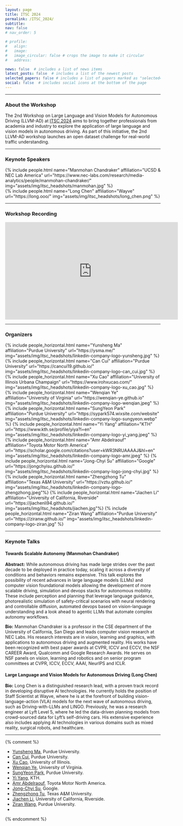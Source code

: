 ```yaml
---
layout: page
title: ITSC 2024
permalink: /ITSC_2024/
subtitle:
nav: false
# nav_order: 5

# profile:
#   align: 
#   image: 
#   image_circular: false # crops the image to make it circular
#   address: 

news: false  # includes a list of news items
latest_posts: false  # includes a list of the newest posts
selected_papers: false # includes a list of papers marked as "selected={true}"
social: false  # includes social icons at the bottom of the page
---
```



<!-- 
Write your biography here. Tell the world about yourself. Link to your favorite [subreddit](http://reddit.com). You can put a picture in, too. The code is already in, just name your picture `prof_pic.jpg` and put it in the `img/` folder.

Put your address / P.O. box / other info right below your picture. You can also disable any of these elements by editing `profile` property of the YAML header of your `_pages/about.md`. Edit `_bibliography/papers.bib` and Jekyll will render your [publications page](/al-folio/publications/) automatically.

Link to your social media connections, too. This theme is set up to use [Font Awesome icons](http://fortawesome.github.io/Font-Awesome/) and [Academicons](https://jpswalsh.github.io/academicons/), like the ones below. Add your Facebook, Twitter, LinkedIn, Google Scholar, or just disable all of them. -->

----------
### About the Workshop

<!-- **Note for Submission:** In light of the extension of final decision release for the WACV 2024 main conference, we decided to extend our submission deadline to **October 26th, 2023**. -->
The 2nd Workshop on Large Language and Vision Models for Autonomous Driving (LLVM-AD) at [ITSC 2024](https://ieee-itsc.org/2024/) aims to bring together professionals from academia and industry to explore the application of large language and vision models in autonomous driving. As part of this initiative, the 2nd LLVM-AD workshop launches an open dataset challenge for real-world traffic understanding.

<!-- ----------

### Important Dates

- Paper Submission Deadline: TBD
- Author Notification: TBD
- Camera-ready Papers Deadline: TBD -->

----------

### Keynote Speakers
<div class="row projects pt-1 pb-1">
      <div class="col-sm-4">
          {% include people.html name="Manmohan Chandraker" affiliation="UCSD & NEC Lab America" url="https://www.nec-labs.com/research/media-analytics/people/manmohan-chandraker/" img="assets/img/itsc_headshots/manmohan.jpg" %}
      </div>
      <div class="col-sm-4">
          {% include people.html name="Long Chen" affiliation="Wayve" url="https://long.ooo/" img="assets/img/itsc_headshots/long_chen.png" %}
      </div>
  </div>

----------

### Workshop Recording

<!-- https://www.youtube.com/watch?v=zvrsS3JjThE&t=4s -->

<iframe width="560" height="315" src="https://www.youtube.com/embed/zvrsS3JjThE?si=9qeL7ms0QPHmmrwg" title="YouTube video player" frameborder="0" allow="accelerometer; autoplay; clipboard-write; encrypted-media; gyroscope; picture-in-picture; web-share" referrerpolicy="strict-origin-when-cross-origin" allowfullscreen></iframe>

----------

### Organizers

<div class="row row-cols-2 projects pt-3 pb-3">
  {% include people_horizontal.html name="Yunsheng Ma" affiliation="Purdue University" url="https://ysma.me/" img="assets/img/itsc_headshots/linkedin-company-logo-yunsheng.jpg" %}
  {% include people_horizontal.html name="Can Cui" affiliation="Purdue University" url="https://cancui19.github.io/" img="assets/img/itsc_headshots/linkedin-company-logo-can_cui.jpg" %}
  {% include people_horizontal.html name="Xu Cao" affiliation="University of Illinois Urbana Champaign" url="https://www.irohxucao.com/" img="assets/img/itsc_headshots/linkedin-company-logo-xu_cao.jpg" %}
  {% include people_horizontal.html name="Wenqian Ye" affiliation="University of Virginia" url="https://wenqian-ye.github.io" img="assets/img/itsc_headshots/linkedin-company-logo-wenqian.jpeg" %}
  {% include people_horizontal.html name="SungYeon Park" affiliation="Purdue University" url="https://sypark574.wixsite.com/website" img="assets/img/itsc_headshots/linkedin-company-logo-sungyeon.webp" %}
  {% include people_horizontal.html name="Yi Yang" affiliation="KTH" url="https://www.kth.se/profile/yiya?l=en" img="assets/img/itsc_headshots/linkedin-company-logo-yi_yang.jpeg" %}
  {% include people_horizontal.html name="Amr Abdelraouf" affiliation="Toyota Motor North America" url="https://scholar.google.com/citations?user=kWR3NRUAAAAJ&hl=en" img="assets/img/itsc_headshots/linkedin-company-logo-amr.jpeg" %}
  {% include people_horizontal.html name="Jong-Chyi Su" affiliation="Google" url="https://jongchyisu.github.io/" img="assets/img/itsc_headshots/linkedin-company-logo-jong-chyi.jpg" %}
  {% include people_horizontal.html name="Zhengzhong Tu" affiliation="Texas A&M University" url="https://vztu.github.io/" img="assets/img/itsc_headshots/linkedin-company-logo-zhengzhong.jpeg"%}
  {% include people_horizontal.html name="Jiachen Li" affiliation="University of California, Riverside" url="https://jiachenli94.github.io/" img="assets/img/itsc_headshots/jiachen.jpg"%}
  {% include people_horizontal.html name="Ziran Wang" affiliation="Purdue University" url="https://ziranw.github.io/" img="assets/img/itsc_headshots/linkedin-company-logo-ziran.jpg" %}
</div>


----------

### Keynote Talks

#### Towards Scalable Autonomy (Manmohan Chandraker)
 
**Abstract:**
While autonomous driving has made large strides over the past decade to be deployed in practice today, scaling it across a diversity of conditions and behaviors remains expensive. This talk explores the possibility of recent advances in large language models (LLMs) and computer vision foundational models allowing the development of more scalable driving, simulation and devops stacks for autonomous mobility. These include perception and planning that leverage language guidance, photorealistic simulation of safety-critical scenarios with neural rendering and controllable diffusion, automated devops based on vision-language understanding and a look ahead to agentic LLMs that automate complex autonomy workflows.
 
**Bio:**
Manmohan Chandraker is a professor in the CSE department of the University of California, San Diego and leads computer vision research at NEC Labs. His research interests are in vision, learning and graphics, with applications to autonomous driving and augmented reality. His works have been recognized with best paper awards at CVPR, ICCV and ECCV, the NSF CAREER Award, Qualcomm and Google Research Awards. He serves on NSF panels on vision, learning and robotics and on senior program committees at CVPR, ICCV, ECCV, AAAI, NeurIPS and ICLR. 

#### Large Language and Vision Models for Autonomous Driving (Long Chen)

**Bio:** 
Long Chen is a distinguished research lead, with a proven track record in developing disruptive AI technologies. He currently holds the position of Staff Scientist at Wayve, where he is at the forefront of building vision-language-action (VLA) models for the next wave of autonomous driving, such as Driving-with-LLMs and LINGO. Previously, he was a research engineer at Lyft Level 5, where he led the data-driven planning models from crowd-sourced data for Lyft’s self-driving cars. His extensive experience also includes applying AI technologies in various domains such as mixed reality, surgical robots, and healthcare.

----------
{% comment %}
* [Yunsheng Ma](https://ysma.me/), Purdue University.
* [Can Cui](https://cancui19.github.io/), Purdue University.
* [Xu Cao](https://www.irohxucao.com/), University of Illinois.
* [Wenqian Ye](wenqian-ye.github.io), University of Virginia.
* [SungYeon Park](https://sypark574.wixsite.com/website), Purdue University.
* [Yi Yang](https://www.kth.se/profile/yiya?l=en), KTH.
* [Amr Abdelraouf](https://scholar.google.com/citations?user=kWR3NRUAAAAJ&hl=en), Toyota Motor North America.
* [Jong-Chyi Su](https://jongchyisu.github.io/), Google.
* [Zhengzhong Tu](https://vztu.github.io/), Texas A&M University.
* [Jiachen Li](https://jiachenli94.github.io/), University of California, Riverside.
* [Ziran Wang](https://ziranw.github.io/), Purdue University.
* 
{% endcomment %}
